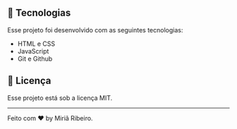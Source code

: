 
## 🚀 Tecnologias

Esse projeto foi desenvolvido com as seguintes tecnologias:

- HTML e CSS
- JavaScript
- Git e Github


## :memo: Licença

Esse projeto está sob a licença MIT.

---

Feito com ♥ by Miriã Ribeiro.
